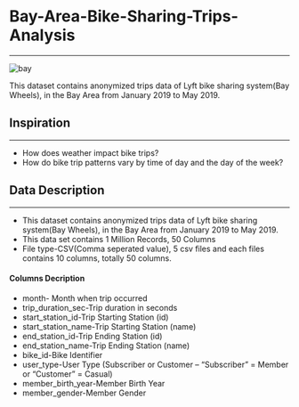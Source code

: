 # Bay-Area-Bike-Sharing-Trips-Analysis
_________________________________________________________________

![bay](https://user-images.githubusercontent.com/79318960/146784460-c79f301a-71f6-4590-88e2-53254c3e7ec1.png)

This dataset contains anonymized trips data of Lyft bike sharing system(Bay Wheels), in the Bay Area from January 2019 to May 2019.
## Inspiration
__________________________________________________________________________________
* How does weather impact bike trips?
* How do bike trip patterns vary by time of day and the day of the week?

## Data Description
_____________________________________________________________________________________________
* This dataset contains anonymized trips data of Lyft bike sharing system(Bay Wheels), in the Bay Area from January 2019 to May 2019.
* This data set contains 1 Million Records, 50 Columns
* File type-CSV(Comma seperated value), 5 csv files and each files contains 10 columns, totally 50 columns.

#### Columns Decription

* month- Month when trip occurred
* trip_duration_sec-Trip duration in seconds 
* start_station_id-Trip Starting Station (id)
* start_station_name-Trip Starting Station (name)
* end_station_id-Trip Ending Station (id)
* end_station_name-Trip Ending Station (name)
* bike_id-Bike Identifier
* user_type-User Type (Subscriber or Customer – “Subscriber” = Member or “Customer” = Casual)
* member_birth_year-Member Birth Year
* member_gender-Member Gender
